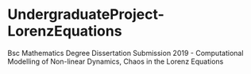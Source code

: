 # UndergraduateProject-LorenzEquations
Bsc Mathematics Degree Dissertation Submission 2019 - Computational Modelling of Non-linear Dynamics, Chaos in the Lorenz Equations
